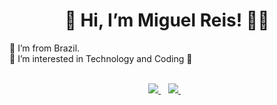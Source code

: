 <h1 align='center'>
   👋 Hi, I’m Miguel Reis! 👨‍💻
</h1>
  🏡 I’m from Brazil.<br>
  👀 I’m interested in Technology and Coding 💙<br>
<br>
<p align='center'>
  <a href="https://www.linkedin.com/in/migueldacruzreis/">
    <img src="https://img.shields.io/badge/linkedin-%230077B5.svg?&style=for-the-badge&logo=linkedin&logoColor=white" />
  </a>&nbsp;&nbsp;
  <a href="https://www.instagram.com/miguel.reiss/">
    <img src="https://img.shields.io/badge/instagram-%23E4405F.svg?&style=for-the-badge&logo=instagram&logoColor=white" />        
  </a>&nbsp;&nbsp;
  
</p>

<!---
MiguelcrReis/MiguelcrReis is a ✨ special ✨ repository because its `README.md` (this file) appears on your GitHub profile.
You can click the Preview link to take a look at your changes.
--->
